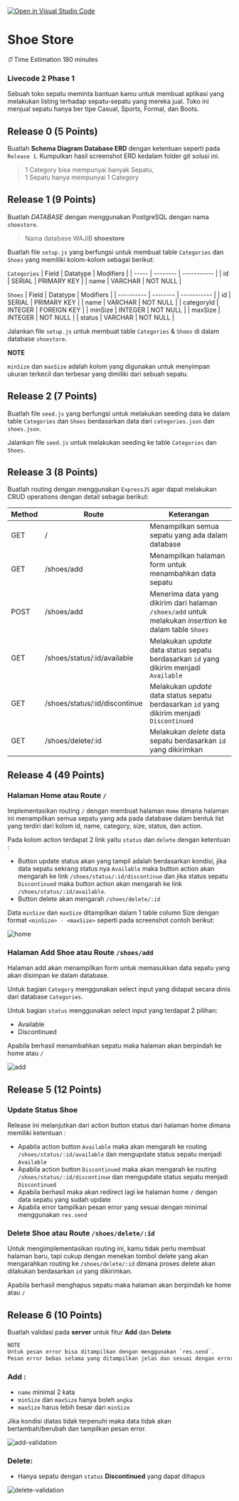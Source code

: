 [![Open in Visual Studio Code](https://classroom.github.com/assets/open-in-vscode-718a45dd9cf7e7f842a935f5ebbe5719a5e09af4491e668f4dbf3b35d5cca122.svg)](https://classroom.github.com/online_ide?assignment_repo_id=13871938&assignment_repo_type=AssignmentRepo)
# Shoe Store

_⏰_ Time Estimation 180 minutes 


### Livecode 2 Phase 1

Sebuah toko sepatu meminta bantuan kamu untuk membuat aplikasi yang melakukan listing terhadap sepatu-sepatu yang mereka jual. Toko ini menjual sepatu hanya ber tipe Casual, Sports, Formal, dan Boots.

## Release 0 (5 Points)
Buatlah **Schema Diagram Database ERD** dengan ketentuan seperti pada `Release 1`. Kumpulkan hasil screenshot ERD kedalam folder git solusi ini.
> 1 Category bisa mempunyai banyak Sepatu,  
> 1 Sepatu hanya mempunyai 1 Category

## Release 1 (9 Points)
Buatlah *DATABASE* dengan menggunakan PostgreSQL dengan nama `shoestore`.
> Nama database WAJIB **shoestore**


Buatlah file `setup.js` yang berfungsi untuk membuat table `Categories` dan `Shoes` yang memiliki kolom-kolom sebagai berikut:

`Categories`
| Field | Datatype | Modifiers   |
| ----- | -------- | ----------- |
| id    | SERIAL   | PRIMARY KEY |
| name  | VARCHAR  | NOT NULL    |


`Shoes`
| Field      | Datatype | Modifiers   |
| ---------- | -------- | ----------- |
| id         | SERIAL   | PRIMARY KEY |
| name       | VARCHAR  | NOT NULL    |
| categoryId | INTEGER  | FOREIGN KEY |
| minSize    | INTEGER  | NOT NULL    |
| maxSize    | INTEGER  | NOT NULL    |
| status     | VARCHAR  | NOT NULL    |

Jalankan file `setup.js` untuk membuat table `Categories` & `Shoes` di dalam database `shoestore`.

**NOTE**

`minSize` dan `maxSize` adalah kolom yang digunakan untuk menyimpan ukuran terkecil dan terbesar yang dimiliki dari sebuah sepatu.

## Release 2 (7 Points)
Buatlah file `seed.js` yang berfungsi untuk melakukan seeding data ke dalam table `Categories` dan `Shoes` berdasarkan data dari `categories.json` dan `shoes.json`.

Jalankan file `seed.js` untuk melakukan seeding ke table `Categories` dan `Shoes`.

## Release 3 (8 Points)

Buatlah routing dengan menggunakan `ExpressJS` agar dapat melakukan CRUD operations dengan detail sebagai berikut:

| Method | Route                         | Keterangan                                                                                              |
| ------ | ----------------------------- | ------------------------------------------------------------------------------------------------------- |
| GET    | /                             | Menampilkan semua sepatu yang ada dalam database                                                        |
| GET    | /shoes/add                    | Menampilkan halaman form untuk menambahkan data sepatu                                                  |
| POST   | /shoes/add                    | Menerima data yang dikirim dari halaman `/shoes/add` untuk melakukan _insertion_ ke dalam table `Shoes` |
| GET    | /shoes/status/:id/available   | Melakukan _update_ data status sepatu berdasarkan `id` yang dikirim menjadi `Available`                 |
| GET    | /shoes/status/:id/discontinue | Melakukan _update_ data status sepatu berdasarkan `id` yang dikirim menjadi `Discontinued`              |
| GET    | /shoes/delete/:id             | Melakukan _delete_ data sepatu berdasarkan `id` yang dikirimkan                                         |

## Release 4 (49 Points)
### Halaman Home atau Route `/`
Implementasikan routing `/` dengan membuat halaman `Home` dimana halaman ini menampilkan semua sepatu yang ada pada database dalam bentuk list yang terdiri dari kolom id, name, category, size, status, dan action.

Pada kolom action terdapat 2 link yaitu `status` dan `delete` dengan ketentuan :
 - Button update status akan yang tampil adalah berdasarkan kondisi, jika data sepatu sekrang status nya `Available` maka button action akan mengarah ke link `/shoes/status/:id/discontinue` dan jika status sepatu `Discontinued` maka button action akan mengarah ke link `/shoes/status/:id/available`.
 - Button delete akan mengarah  `/shoes/delete/:id`

Data `minSize` dan `maxSize` ditampilkan dalam 1 table column Size dengan format `<minSize> - <maxSize>` seperti pada screenshot contoh berikut:

![home](./assets/home.png "home")

### Halaman Add Shoe atau Route `/shoes/add`
Halaman add akan menampilkan form untuk memasukkan data sepatu yang akan disimpan ke dalam database.

Untuk bagian `Category` menggunakan select input yang didapat secara dinis dari database `Categories`.

Untuk bagian `status` menggunakan select input yang terdapat 2 pilihan:
  - Available
  - Discontinued

Apabila berhasil menambahkan sepatu maka halaman akan berpindah ke home atau `/`

![add](./assets/addForm.png "add")

## Release 5 (12 Points)
### Update Status Shoe 
Release ini melanjutkan dari action button status dari halaman home dimana memiliki ketentuan :
 - Apabila action button `Available` maka akan mengarah ke routing `/shoes/status/:id/available` dan mengupdate status sepatu menjadi `Available`
 - Apabila action button `Discontinued` maka akan mengarah ke routing `/shoes/status/:id/discontinue` dan mengupdate status sepatu menjadi `Discontinued`
 - Apabila berhasil maka akan redirect lagi ke halaman home `/` dengan data sepatu yang sudah update
 - Apabila error tampilkan pesan error yang sesuai dengan minimal menggunakan `res.send`

### Delete Shoe atau Route `/shoes/delete/:id`
Untuk mengimplementasikan routing ini, kamu tidak perlu membuat halaman baru, tapi cukup dengan menekan tombol delete yang akan mengarahkan routing ke `/shoes/delete/:id` dimana proses delete akan dilakukan berdasarkan `id` yang dikirimkan. 

Apabila berhasil menghapus sepatu maka halaman akan berpindah ke home atau `/`

## Release 6 (10 Points)
Buatlah validasi pada **server** untuk fitur **Add** dan **Delete**

```txt
NOTE
Untuk pesan error bisa ditampilkan dengan menggunakan `res.send`. 
Pesan error bebas selama yang ditampilkan jelas dan sesuai dengan error yang terjadi.
```

### Add :
- `name`  minimal 2 kata
- `minSize` dan `maxSize` hanya boleh `angka`
- `maxSize` harus lebih besar dari `minSize`

Jika kondisi diatas tidak terpenuhi maka data tidak akan bertambah/berubah dan tampilkan pesan error.

![add-validation](./assets/addForm-validation.png "add-validation")

### Delete:
- Hanya sepatu dengan `status` **Discontinued** yang dapat dihapus

![delete-validation](./assets/delete-validation.png "delete-validation")


